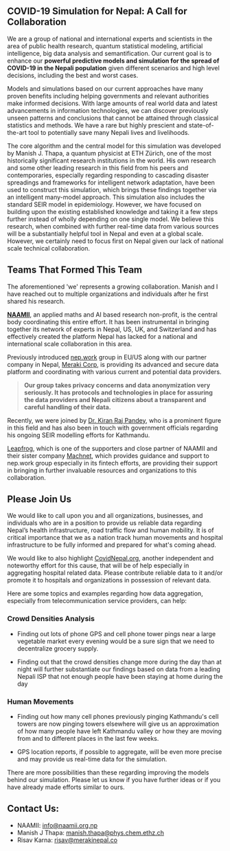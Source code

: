 ## COVID-19 Simulation for Nepal: A Call for Collaboration

We are a group of national and international experts and scientists in the area of public health research, quantum statistical modeling, artificial intelligence, big data analysis and semantification. Our current goal is to enhance our **powerful predictive models and simulation for the spread of COVID-19 in the Nepali population** given different scenarios and high level decisions, including the best and worst cases.

Models and simulations based on our current approaches have many proven benefits including helping governments and relevant authorities make informed decisions. With large amounts of real world data and latest advancements in information technologies, we can discover previously unseen patterns and conclusions that cannot be attained through classical statistics and methods. We have a rare but highly prescient and state-of-the-art tool to potentially save many Nepali lives and livelihoods. 

The core algorithm and the central model for this simulation was developed by Manish J. Thapa, a quantum physicist at ETH Zürich, one of the most historically significant research institutions in the world. His own research and some other leading research in this field from his peers and contemporaries, especially regarding responding to cascading disaster spreadings and frameworks for intelligent network adaptation, have been used to construct this simulation, which  brings these findings together via an intelligent many-model approach. This simulation  also includes the standard SEIR model in epidemiology. However, we have focused on building upon the existing established knowledge and taking it a few steps further instead of wholly depending on one single model. We believe this research, when combined with further real-time data from various sources will be a substantially helpful tool in Nepal and even at a global scale. However, we certainly need to focus first on Nepal given our lack of national scale technical collaboration.

## Teams That Formed This Team

The aforementioned 'we' represents a growing collaboration. Manish and I have reached out to multiple organizations and individuals after he first shared his research. 

**[NAAMII](https://www.naamii.com.np/)**, an applied maths and AI based research non-profit, is the central body coordinating this entire effort. It has been instrumental in bringing together its network of experts in Nepal, US, UK, and Switzerland and has effectively created the platform Nepal has lacked for a national and international scale collaboration in this area.

Previously introduced [nep.work](https://risav.dev/introducing-nepwork-ck5294zz401bvmus1p2oskup0) group in EU/US along with our partner company in Nepal, [Meraki Corp](https://merakinepal.co/), is providing its advanced and secure data platform and coordinating with various current and potential data providers. 

> **Our group takes privacy concerns and data anonymization very seriously. It has protocols and technologies in place for assuring the data providers and Nepali citizens about a transparent and careful handling of their data.**

Recently, we were joined by [Dr. Kiran Raj Pandey](http://hamshospital.com/doctor/dr-kiran-raj-pandey-md-ms/), who is a prominent figure in this field and has also been in touch with government officials regarding his ongoing SEIR modelling efforts for Kathmandu.

[Leapfrog](https://www.lftechnology.com/nepal/), which is one of the supporters and close partner of NAAMII and their sister company [Machnet](https://www.machnetinc.com/), which provides guidance and support to nep.work group especially in its fintech efforts, are providing their support in bringing in further invaluable resources and organizations to this collaboration. 

## Please Join Us

We would like to call upon you and all organizations, businesses, and individuals who are in a position to provide us reliable data regarding Nepal’s health infrastructure, road traffic flow and human mobility. It is of critical importance that we as a nation track human movements and hospital infrastructure to be fully informed and prepared for what's coming ahead.

We would like to also highlight [CovidNepal.org](https://covidnepal.org/), another independent and noteworthy effort for this cause, that will be of help especially in aggregating hospital related data. Please contribute reliable data to it and/or promote it to hospitals and organizations in possession of relevant data.

Here are some topics and examples regarding how data aggregation, especially from telecommunication service providers, can help:

### Crowd Densities Analysis

- Finding out lots of phone GPS and cell phone tower pings near a large vegetable market every evening would be a sure sign that we need to decentralize grocery supply.

- Finding out that the crowd densities change more during the day than at night will further substantiate our findings based on data from a leading Nepali ISP that not enough people have been staying at home during the day

### Human Movements

- Finding out how many cell phones previously pinging Kathmandu's cell towers are now pinging towers elsewhere will give us an approximation of how many people have left Kathmandu valley or how they are moving from and to different places in the last few weeks.
 
- GPS location reports, if possible to aggregate, will be even more precise and may provide us real-time data for the simulation.

There are more possibilities than these regarding improving the models behind our simulation. Please let us know if you have further ideas or if you have already made efforts similar to ours.

## Contact Us:

- NAAMII: info@naamii.org.np
- Manish J Thapa: manish.thapa@phys.chem.ethz.ch
- Risav Karna: risav@merakinepal.co 
